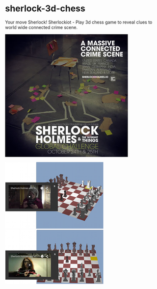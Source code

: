 # sherlock-3d-chess
Your move Sherlock! Sherlockiot - Play 3d chess game to reveal clues to world wide connected crime scene.<br/>

![Poster Connected Crime Scene](https://github.com/mickguy/sherlock-3d-chess/blob/master/SherlockChallenge-sm.jpg) <br/>

![Screenshot Clue 1](https://github.com/mickguy/sherlock-3d-chess/blob/master/resources/Chess-Clue-1.png)
![Screenshot Clue 2](https://github.com/mickguy/sherlock-3d-chess/blob/master/resources/Chess-Clue-2.png)
<!--
<div>
<div style="float:left">
![Screenshot Clue 1](https://github.com/mickguy/sherlock-3d-chess/blob/master/resources/Chess-Clue-1.png)
</div>
<div style="float:left">
![Screenshot Clue 2](https://github.com/mickguy/sherlock-3d-chess/blob/master/resources/Chess-Clue-2.png)
</div>
</div>
-->